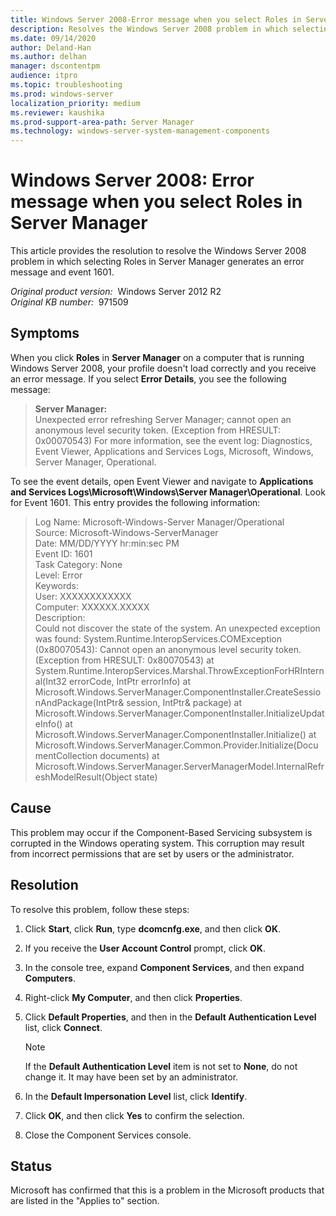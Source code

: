 ```yaml
---
title: Windows Server 2008-Error message when you select Roles in Server Manager
description: Resolves the Windows Server 2008 problem in which selecting Roles in Server Manager generates an error message and Event 1601.
ms.date: 09/14/2020
author: Deland-Han
ms.author: delhan
manager: dscontentpm
audience: itpro
ms.topic: troubleshooting
ms.prod: windows-server
localization_priority: medium
ms.reviewer: kaushika
ms.prod-support-area-path: Server Manager
ms.technology: windows-server-system-management-components
---
```

# Windows Server 2008: Error message when you select Roles in Server Manager

This article provides the resolution to resolve the Windows Server 2008 problem in which selecting Roles in Server Manager generates an error message and event 1601.

_Original product version:_ &nbsp;Windows Server 2012 R2  
_Original KB number:_ &nbsp;971509

## Symptoms

When you click **Roles** in **Server Manager** on a computer that is running Windows Server 2008, your profile doesn't load correctly and you receive an error message. If you select **Error Details**, you see the following message:

> **Server Manager:**  
Unexpected error refreshing Server Manager; cannot open an anonymous level security token. (Exception from HRESULT: 0x00070543)
For more information, see the event log: Diagnostics, Event Viewer, Applications and Services Logs, Microsoft, Windows, Server Manager, Operational.

To see the event details, open Event Viewer and navigate to **Applications and Services Logs\Microsoft\Windows\Server Manager\Operational**. Look for Event 1601. This entry provides the following information:

> Log Name: Microsoft-Windows-Server Manager/Operational  
Source: Microsoft-Windows-ServerManager  
Date: MM/DD/YYYY hr:min:sec PM  
Event ID: 1601  
Task Category: None  
Level: Error  
Keywords:  
User: XXXXXXXXXXXX  
Computer: XXXXXX.XXXXX  
Description:  
Could not discover the state of the system. An unexpected exception was found: System.Runtime.InteropServices.COMException (0x80070543): Cannot open an anonymous level security token. (Exception from HRESULT: 0x80070543) at System.Runtime.InteropServices.Marshal.ThrowExceptionForHRInternal(Int32 errorCode, IntPtr errorInfo) at Microsoft.Windows.ServerManager.ComponentInstaller.CreateSessionAndPackage(IntPtr& session, IntPtr& package) at Microsoft.Windows.ServerManager.ComponentInstaller.InitializeUpdateInfo() at Microsoft.Windows.ServerManager.ComponentInstaller.Initialize() at Microsoft.Windows.ServerManager.Common.Provider.Initialize(DocumentCollection documents) at Microsoft.Windows.ServerManager.ServerManagerModel.InternalRefreshModelResult(Object state)

## Cause

This problem may occur if the Component-Based Servicing subsystem is corrupted in the Windows operating system. This corruption may result from incorrect permissions that are set by users or the administrator.

## Resolution

To resolve this problem, follow these steps:

1. Click **Start**, click **Run**, type **dcomcnfg.exe**, and then click **OK**.
2. If you receive the **User Account Control**  prompt, click **OK**.
3. In the console tree, expand **Component Services**, and then expand **Computers**.
4. Right-click **My Computer**, and then click **Properties**.
5. Click **Default Properties**, and then in the **Default Authentication Level** list, click **Connect**.
    > [!Note]
    > If the **Default Authentication Level** item is not set to **None**, do not change it. It may have been set by an administrator.

6. In the **Default Impersonation Level** list, click **Identify**.
7. Click **OK**, and then click **Yes** to confirm the selection.
8. Close the Component Services console.

## Status

Microsoft has confirmed that this is a problem in the Microsoft products that are listed in the "Applies to" section.
